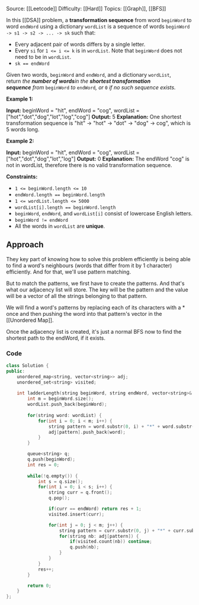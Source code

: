 Source: [[Leetcode]]
Difficulty: [[Hard]]
Topics: [[Graph]], [[BFS]]

In this [[DSA]] problem, a **transformation sequence** from word `beginWord` to word `endWord` using a dictionary `wordList` is a sequence of words `beginWord -> s1 -> s2 -> ... -> sk` such that:

- Every adjacent pair of words differs by a single letter.
- Every `si` for `1 <= i <= k` is in `wordList`. Note that `beginWord` does not need to be in `wordList`.
- `sk == endWord`

Given two words, `beginWord` and `endWord`, and a dictionary `wordList`, return _the **number of words**in the **shortest transformation sequence** from_ `beginWord` _to_ `endWord`_, or_ `0` _if no such sequence exists._

**Example 1:**

**Input:** beginWord = "hit", endWord = "cog", wordList = ["hot","dot","dog","lot","log","cog"]
**Output:** 5
**Explanation:** One shortest transformation sequence is "hit" -> "hot" -> "dot" -> "dog" -> cog", which is 5 words long.

**Example 2:**

**Input:** beginWord = "hit", endWord = "cog", wordList = ["hot","dot","dog","lot","log"]
**Output:** 0
**Explanation:** The endWord "cog" is not in wordList, therefore there is no valid transformation sequence.

**Constraints:**

- `1 <= beginWord.length <= 10`
- `endWord.length == beginWord.length`
- `1 <= wordList.length <= 5000`
- `wordList[i].length == beginWord.length`
- `beginWord`, `endWord`, and `wordList[i]` consist of lowercase English letters.
- `beginWord != endWord`
- All the words in `wordList` are **unique**.

## Approach 
They key part of knowing how to solve this problem efficiently is being able to find a word's neighbours (words that differ from it by 1 character) efficiently. And for that, we'll use pattern matching. 

But to match the patterns, we first have to create the patterns. And that's what our adjacency list will store. The key will be the pattern and the value will be a vector of all the strings belonging to that pattern. 

We will find a word's patterns by replacing each of its characters with a * once and then pushing the word into that pattern's vector in the [[Unordered Map]].

Once the adjacency list is created, it's just a normal BFS now to find the shortest path to the endWord, if it exists.

### Code 
```cpp
class Solution {
public:
    unordered_map<string, vector<string>> adj;
    unordered_set<string> visited;
    
    int ladderLength(string beginWord, string endWord, vector<string>& wordList) {
        int m = beginWord.size();
        wordList.push_back(beginWord);
        
        for(string word: wordList) {
            for(int i = 0; i < m; i++) {
                string pattern = word.substr(0, i) + "*" + word.substr(i+1);
                adj[pattern].push_back(word);
            }    
        }

        queue<string> q;
        q.push(beginWord);
        int res = 0;
        
        while(!q.empty()) {
            int s = q.size();
            for(int i = 0; i < s; i++) {
                string curr = q.front();
                q.pop();

                if(curr == endWord) return res + 1;
                visited.insert(curr);

                for(int j = 0; j < m; j++) {
                    string pattern = curr.substr(0, j) + "*" + curr.substr(j+1);
                    for(string nb: adj[pattern]) {
                        if(visited.count(nb)) continue;
                        q.push(nb);
                    }
                }
            }
            res++;
        }

        return 0;
    }
};
```